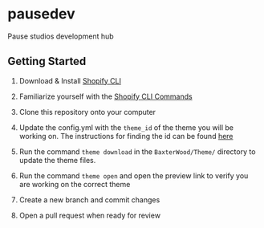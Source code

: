 # pausedev
Pause studios development hub

## **Getting Started** 

 1. Download & Install [Shopify CLI](https://shopify.dev/docs/themes/tools/cli/install)
    
 2. Familiarize yourself with the [Shopify CLI Commands](https://shopify.dev/docs/themes/tools/cli/commands)
    
 3. Clone this repository onto your computer
 
 4. Update the config.yml with the `theme_id` of the theme you will be working on. The instructions for finding the id can be found [here](https://www.howcommerce.com/shopify-theme-id/)
 
 5. Run the command `theme download` in the `BaxterWood/Theme/` directory to update the theme files.
 
 6. Run the command `theme open` and open the preview link to verify you are working on the correct theme
 
 7. Create a new branch and commit changes

 8. Open a pull request when ready for review

